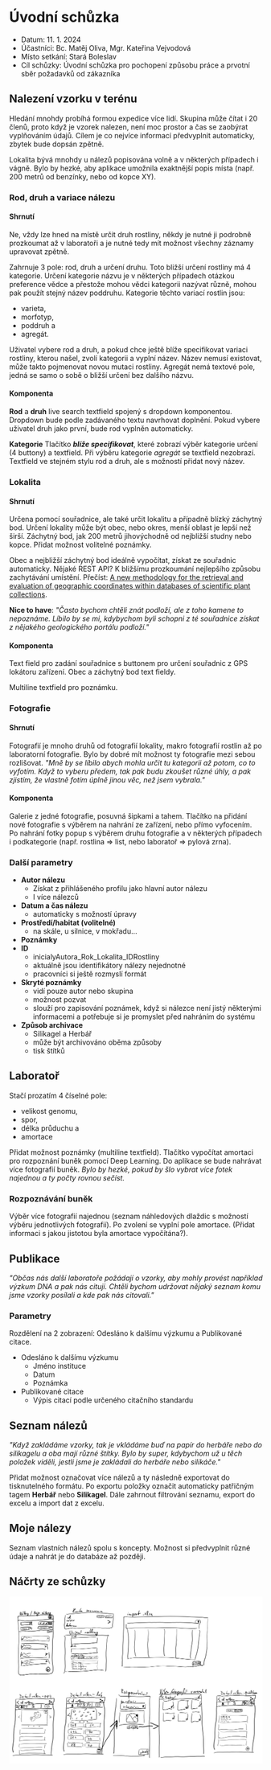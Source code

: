 # Úvodní schůzka

- Datum: 11. 1. 2024
- Účastníci: Bc. Matěj Oliva, Mgr. Kateřina Vejvodová
- Místo setkání: Stará Boleslav
- Cíl schůzky: Úvodní schůzka pro pochopení způsobu práce a prvotní sběr požadavků od zákazníka

## Nalezení vzorku v terénu
Hledání mnohdy probíhá formou expedice více lidí. Skupina může čítat i 20 členů, proto když je vzorek nalezen, není moc prostor a čas se zaobýrat vyplňováním údajů. Cílem je co nejvíce informací předvyplnit automaticky, zbytek bude dopsán zpětně. 

Lokalita bývá mnohdy u nálezů popisována volně a v některých případech i vágně. Bylo by hezké, aby aplikace umožnila exaktnější popis místa (např. 200 metrů od benzínky, nebo od kopce XY).

### Rod, druh a variace nálezu

#### Shrnutí
Ne, vždy lze hned na místě určit druh rostliny, někdy je nutné ji podrobně prozkoumat až v laboratoři a je nutné tedy mít možnost všechny záznamy upravovat zpětně.

Zahrnuje 3 pole: rod, druh a určení druhu. Toto bližší určení rostliny má 4 kategorie. Určení kategorie názvu je v některých případech otázkou preference vědce a přestože mohou vědci kategorii nazývat různě, mohou pak použít stejný název poddruhu. Kategorie těchto variací rostlin jsou:
- varieta,
- morfotyp,
- poddruh a 
- agregát.

Uživatel vybere rod a druh, a pokud chce ještě blíže specifikovat variaci rostliny, kterou našel, zvolí kategorii a vyplní název. Název nemusí existovat, může takto pojmenovat novou mutaci rostliny. Agregát nemá textové pole, jedná se samo o sobě o bližší určení bez dalšího názvu.

#### Komponenta

**Rod** a **druh** live search textfield spojený s dropdown komponentou. Dropdown bude podle zadávaného textu navrhovat doplnění. Pokud vybere uživatel druh jako první, bude rod vyplněn automaticky.

**Kategorie**
Tlačítko **_blíže specifikovat_**, které zobrazí výběr kategorie určení (4 buttony) a textfield. Při výběru kategorie _agregát_ se textfield nezobrazí. Textfield ve stejném stylu rod a druh, ale s možností přidat nový název.

### Lokalita

#### Shrnutí

Určena pomocí souřadnice, ale také určit lokalitu a případně blízký záchytný bod. Určení lokality může být obec, nebo okres, menší oblast je lepší než širší. Záchytný bod, jak 200 metrů jihovýchodně od nejbližší studny nebo kopce. Přidat možnost volitelné poznámky.

Obec a nejbližší záchytný bod ideálně vypočítat, získat ze souřadnic automaticky. Nějaké REST API? K bližšímu prozkoumání nejlepšího způsobu zachytávání umístění. Přečíst: [A new methodology for the retrieval and evaluation of geographic coordinates within databases of scientific plant collections](<https://www.sciencedirect.com/science/article/abs/pii/S0143622817309803>).

**Nice to have**: _"Často bychom chtěli znát podloží, ale z toho  kamene to nepoznáme. Líbilo by se mi, kdybychom byli schopni z té souřadnice získat z nějakého geologického portálu podloží."_

#### Komponenta
Text field pro zadání souřadnice s buttonem pro určení souřadnic z GPS lokátoru zařízení. Obec a záchytný bod text fieldy.

Multiline textfield pro poznámku.

### Fotografie

#### Shrnutí
Fotografií je mnoho druhů od fotografií lokality, makro fotografií rostlin až po laboratorní fotografie. Bylo by dobré mít možnost ty fotografie mezi sebou rozlišovat. _"Mně by se líbilo abych mohla určit tu kategorii až potom, co to vyfotím. Když to vyberu předem, tak pak budu zkoušet různé úhly, a pak zjistím, že vlastně fotím úplně jinou věc, než jsem vybrala."_

#### Komponenta
Galerie z jedné fotografie, posuvná šipkami a tahem. Tlačítko na přidání nové fotografie s výběrem na nahrání ze zařízení, nebo přímo vyfocením. Po nahrání fotky popup s výběrem druhu fotografie a v některých případech i podkategorie (např. rostlina => list, nebo laboratoř => pylová zrna).

### Další parametry

- **Autor nálezu**
  - Získat z přihlášeného profilu jako hlavní autor nálezu
  - I více nálezců
- **Datum a čas nálezu**
  - automaticky s možností úpravy
- **Prostředí/habitat (volitelné)**
  - na skále, u silnice, v mokřadu...
- **Poznámky**
- **ID**
  - inicialyAutora_Rok_Lokalita_IDRostliny
  - aktuálně jsou identifikátory nálezy nejednotné
  - pracovníci si ještě rozmyslí formát
- **Skryté poznámky**
	- vidí pouze autor nebo skupina
	- možnost pozvat
    - slouží pro zapisování poznámek, když si nálezce není jistý některými informacemi a potřebuje si je promyslet před nahráním do systému
- **Způsob archivace**
	- Silikagel a Herbář
    - může být archivováno oběma způsoby
    - tisk štítků

## Laboratoř
Stačí prozatím 4 číselné pole:
- velikost genomu,
- spor,
- délka průduchu a
- amortace

Přidat možnost poznámky (multiline textfield). Tlačítko vypočítat amortaci pro rozpoznání buněk pomocí Deep Learning. Do aplikace se bude nahrávat více fotografií buněk. _Bylo by hezké, pokud by šlo vybrat více fotek najednou a ty počty rovnou sečíst._

### Rozpoznávání buněk
Výběr více fotografií najednou (seznam náhledových dlaždic s možností výběru jednotlivých fotografií). Po zvolení se vyplní pole amortace. (Přidat informaci s jakou jistotou byla amortace vypočítána?).

## Publikace
_"Občas nás další laboratoře požádají o vzorky, aby mohly provést například výzkum DNA a pak nás citují. Chtěli bychom udržovat nějaký seznam komu jsme vzorky posílali a kde pak nás citovali."_

### Parametry

Rozdělení na 2 zobrazení: Odesláno k dalšímu výzkumu a Publikované citace.

- Odesláno k dalšímu výzkumu
	- Jméno instituce
	- Datum
	- Poznámka
- Publikované citace
	- Výpis citací podle určeného citačního standardu

## Seznam nálezů
_"Když zakládáme vzorky, tak je vkládáme buď na papír do herbáře nebo do silikagelu a oba mají různé štítky. Bylo by super, kdybychom už u těch položek viděli, jestli jsme je zakládali do herbáře nebo silikáče."_ 

Přidat možnost označovat více nálezů a ty následně exportovat do tisknutelného formátu. Po exportu položky označit automaticky patřičným tagem **Herbář** nebo **Silikagel**. Dále zahrnout filtrování seznamu, export do excelu a import dat z excelu.

## Moje nálezy
Seznam vlastních nálezů spolu s koncepty. Možnost si předvyplnit různé údaje a nahrát je do databáze až později.

## Náčrty ze schůzky
![image](.attachments/11de73fa17023f61af3e05e2c2e9135178ead7a8.png) 